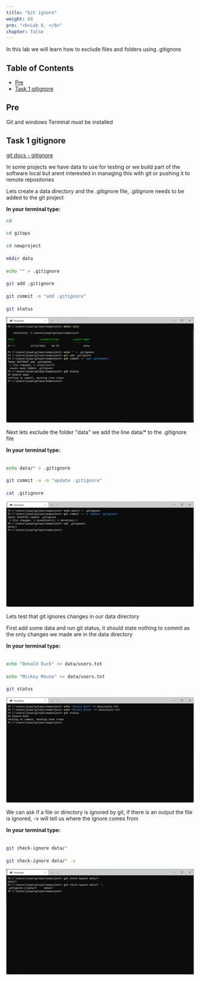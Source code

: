 ```yaml
---
title: "Git ignore"
weight: 60
pre: "<b>Lab 6. </b>"
chapter: false
---
```


In this lab we will learn how to exclude files and folders using .gitignore

## Table of Contents

- [Pre](#pre)
- [Task 1 gitignore](#task-1-gitignore)

## Pre

Git and windows Terminal must be installed

## Task 1 gitignore

[git docs - gitignore](https://git-scm.com/docs/gitignore)

In some projects we have data to use for testing or we build part of the software local but arent interested in managing this with git or pushing it to remote repositories

Lets create a data directory and the .gitignore file, .gitignore needs to be added to the git project

__In your terminal type:__

```bash
cd

cd gitops

cd newproject

mkdir data

echo "" > .gitignore

git add .gitignore

git commit -m "add .gitignore"

git status

```

![Alt text](images/001_git_ignore.png?raw=true "Git ignore")

Next lets exclude the folder "data" we add the line data/* to the .gitignore file

__In your terminal type:__

```bash

echo data/* > .gitignore

git commit -a -m "update .gitignore"

cat .gitignore

```

![Alt text](images/002_git_ignore.png?raw=true "Git ignore")

Lets test that git ignores changes in our data directory

First add some data and run git status, it should state nothing to commit as the only changes we made are in the data directory

__In your terminal type:__

```bash

echo "Donald Duck" >> data/users.txt

echo "Mickey Mouse" >> data/users.txt

git status

```

![Alt text](images/003_git_ignore.png?raw=true "Git ignore")

We can ask if a file or directory is ignored by git, if there is an output the file is ignored, -v will tell us where the ignore comes from

__In your terminal type:__

```bash

git check-ignore data/*

git check-ignore data/* -v

```

![Alt text](images/004_git_ignore.png?raw=true "Git ignore")
